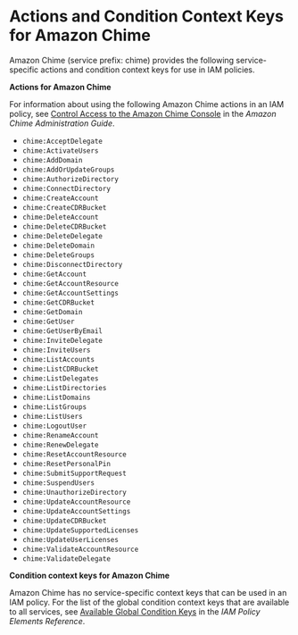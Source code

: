 # Actions and Condition Context Keys for Amazon Chime<a name="list_chime"></a>

Amazon Chime \(service prefix: chime\) provides the following service\-specific actions and condition context keys for use in IAM policies\.

**Actions for Amazon Chime**

For information about using the following Amazon Chime actions in an IAM policy, see [Control Access to the Amazon Chime Console](http://docs.aws.amazon.com/chime/latest/ag/working-users.html) in the *Amazon Chime Administration Guide*\.
+ `chime:AcceptDelegate`
+ `chime:ActivateUsers`
+ `chime:AddDomain`
+ `chime:AddOrUpdateGroups`
+ `chime:AuthorizeDirectory`
+ `chime:ConnectDirectory`
+ `chime:CreateAccount`
+ `chime:CreateCDRBucket`
+ `chime:DeleteAccount`
+ `chime:DeleteCDRBucket`
+ `chime:DeleteDelegate`
+ `chime:DeleteDomain`
+ `chime:DeleteGroups`
+ `chime:DisconnectDirectory`
+ `chime:GetAccount`
+ `chime:GetAccountResource`
+ `chime:GetAccountSettings`
+ `chime:GetCDRBucket`
+ `chime:GetDomain`
+ `chime:GetUser`
+ `chime:GetUserByEmail`
+ `chime:InviteDelegate`
+ `chime:InviteUsers`
+ `chime:ListAccounts`
+ `chime:ListCDRBucket`
+ `chime:ListDelegates`
+ `chime:ListDirectories`
+ `chime:ListDomains`
+ `chime:ListGroups`
+ `chime:ListUsers`
+ `chime:LogoutUser`
+ `chime:RenameAccount`
+ `chime:RenewDelegate`
+ `chime:ResetAccountResource`
+ `chime:ResetPersonalPin`
+ `chime:SubmitSupportRequest`
+ `chime:SuspendUsers`
+ `chime:UnauthorizeDirectory`
+ `chime:UpdateAccountResource`
+ `chime:UpdateAccountSettings`
+ `chime:UpdateCDRBucket`
+ `chime:UpdateSupportedLicenses`
+ `chime:UpdateUserLicenses`
+ `chime:ValidateAccountResource`
+ `chime:ValidateDelegate`

**Condition context keys for Amazon Chime**

Amazon Chime has no service\-specific context keys that can be used in an IAM policy\. For the list of the global condition context keys that are available to all services, see [Available Global Condition Keys](reference_policies_condition-keys.md#AvailableKeys) in the *IAM Policy Elements Reference*\.